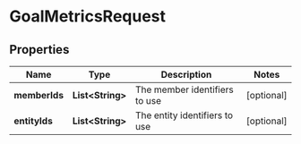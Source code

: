 

# GoalMetricsRequest


## Properties

Name | Type | Description | Notes
------------ | ------------- | ------------- | -------------
**memberIds** | **List&lt;String&gt;** | The member identifiers to use |  [optional]
**entityIds** | **List&lt;String&gt;** | The entity identifiers to use |  [optional]



